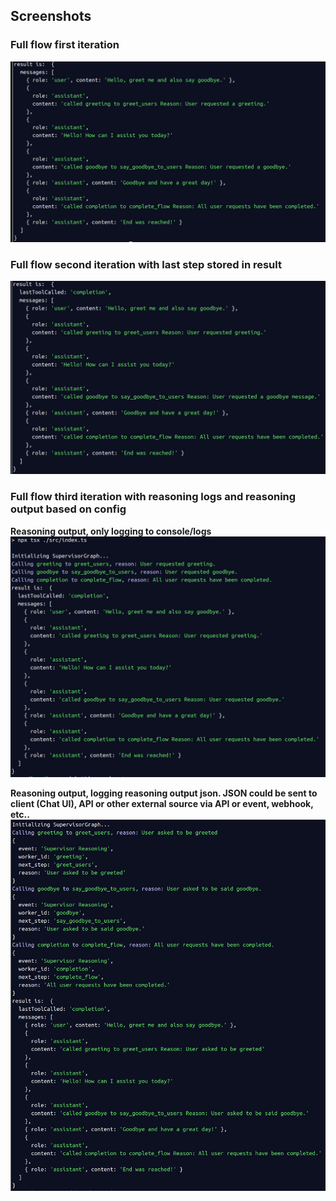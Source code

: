 




## Screenshots

### Full flow first iteration
![img.png](img.png)

### Full flow second iteration with last step stored in result
![img_1.png](img_1.png)


### Full flow third iteration with reasoning logs and reasoning output based on config
**Reasoning output, only logging to console/logs**
![img_2.png](img_2.png)

**Reasoning output, logging reasoning output json. JSON could be sent to client (Chat UI), API or other external source via API or event, webhook, etc..**
![img_3.png](img_3.png)

